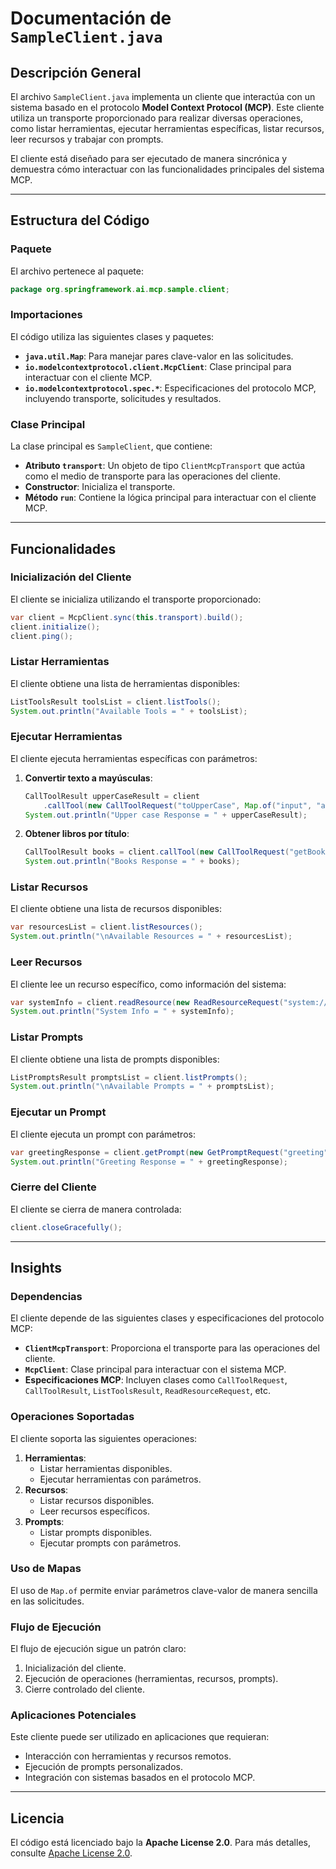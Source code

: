 # Documentación de `SampleClient.java`

## Descripción General

El archivo `SampleClient.java` implementa un cliente que interactúa con un sistema basado en el protocolo **Model Context Protocol (MCP)**. Este cliente utiliza un transporte proporcionado para realizar diversas operaciones, como listar herramientas, ejecutar herramientas específicas, listar recursos, leer recursos y trabajar con prompts. 

El cliente está diseñado para ser ejecutado de manera sincrónica y demuestra cómo interactuar con las funcionalidades principales del sistema MCP.

---

## Estructura del Código

### Paquete
El archivo pertenece al paquete:
```java
package org.springframework.ai.mcp.sample.client;
```

### Importaciones
El código utiliza las siguientes clases y paquetes:
- **`java.util.Map`**: Para manejar pares clave-valor en las solicitudes.
- **`io.modelcontextprotocol.client.McpClient`**: Clase principal para interactuar con el cliente MCP.
- **`io.modelcontextprotocol.spec.*`**: Especificaciones del protocolo MCP, incluyendo transporte, solicitudes y resultados.

### Clase Principal
La clase principal es `SampleClient`, que contiene:
- **Atributo `transport`**: Un objeto de tipo `ClientMcpTransport` que actúa como el medio de transporte para las operaciones del cliente.
- **Constructor**: Inicializa el transporte.
- **Método `run`**: Contiene la lógica principal para interactuar con el cliente MCP.

---

## Funcionalidades

### Inicialización del Cliente
El cliente se inicializa utilizando el transporte proporcionado:
```java
var client = McpClient.sync(this.transport).build();
client.initialize();
client.ping();
```

### Listar Herramientas
El cliente obtiene una lista de herramientas disponibles:
```java
ListToolsResult toolsList = client.listTools();
System.out.println("Available Tools = " + toolsList);
```

### Ejecutar Herramientas
El cliente ejecuta herramientas específicas con parámetros:
1. **Convertir texto a mayúsculas**:
   ```java
   CallToolResult upperCaseResult = client
       .callTool(new CallToolRequest("toUpperCase", Map.of("input", "accountName")));
   System.out.println("Upper case Response = " + upperCaseResult);
   ```
2. **Obtener libros por título**:
   ```java
   CallToolResult books = client.callTool(new CallToolRequest("getBooks", Map.of("title", "Spring Framework")));
   System.out.println("Books Response = " + books);
   ```

### Listar Recursos
El cliente obtiene una lista de recursos disponibles:
```java
var resourcesList = client.listResources();
System.out.println("\nAvailable Resources = " + resourcesList);
```

### Leer Recursos
El cliente lee un recurso específico, como información del sistema:
```java
var systemInfo = client.readResource(new ReadResourceRequest("system://info"));
System.out.println("System Info = " + systemInfo);
```

### Listar Prompts
El cliente obtiene una lista de prompts disponibles:
```java
ListPromptsResult promptsList = client.listPrompts();
System.out.println("\nAvailable Prompts = " + promptsList);
```

### Ejecutar un Prompt
El cliente ejecuta un prompt con parámetros:
```java
var greetingResponse = client.getPrompt(new GetPromptRequest("greeting", Map.of("name", "Spring")));
System.out.println("Greeting Response = " + greetingResponse);
```

### Cierre del Cliente
El cliente se cierra de manera controlada:
```java
client.closeGracefully();
```

---

## Insights

### Dependencias
El cliente depende de las siguientes clases y especificaciones del protocolo MCP:
- **`ClientMcpTransport`**: Proporciona el transporte para las operaciones del cliente.
- **`McpClient`**: Clase principal para interactuar con el sistema MCP.
- **Especificaciones MCP**: Incluyen clases como `CallToolRequest`, `CallToolResult`, `ListToolsResult`, `ReadResourceRequest`, etc.

### Operaciones Soportadas
El cliente soporta las siguientes operaciones:
1. **Herramientas**:
   - Listar herramientas disponibles.
   - Ejecutar herramientas con parámetros.
2. **Recursos**:
   - Listar recursos disponibles.
   - Leer recursos específicos.
3. **Prompts**:
   - Listar prompts disponibles.
   - Ejecutar prompts con parámetros.

### Uso de Mapas
El uso de `Map.of` permite enviar parámetros clave-valor de manera sencilla en las solicitudes.

### Flujo de Ejecución
El flujo de ejecución sigue un patrón claro:
1. Inicialización del cliente.
2. Ejecución de operaciones (herramientas, recursos, prompts).
3. Cierre controlado del cliente.

### Aplicaciones Potenciales
Este cliente puede ser utilizado en aplicaciones que requieran:
- Interacción con herramientas y recursos remotos.
- Ejecución de prompts personalizados.
- Integración con sistemas basados en el protocolo MCP.

---

## Licencia
El código está licenciado bajo la **Apache License 2.0**. Para más detalles, consulte [Apache License 2.0](https://www.apache.org/licenses/LICENSE-2.0).
